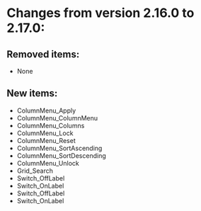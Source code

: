 # Changes from version 2.16.0 to 2.17.0:

## Removed items:
  * None

## New items:
  * ColumnMenu_Apply
  * ColumnMenu_ColumnMenu
  * ColumnMenu_Columns
  * ColumnMenu_Lock
  * ColumnMenu_Reset
  * ColumnMenu_SortAscending
  * ColumnMenu_SortDescending
  * ColumnMenu_Unlock
  * Grid_Search
  * Switch_OffLabel
  * Switch_OnLabel
  * Switch_OffLabel
  * Switch_OnLabel